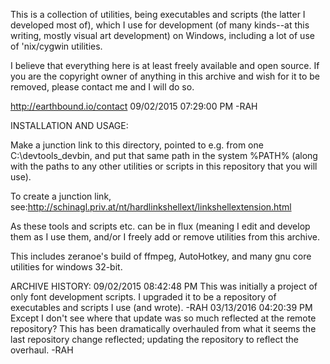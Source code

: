 This is a collection of utilities, being executables and scripts (the latter I developed most of), which I use for development (of many kinds--at this writing, mostly visual art development) on Windows, including a lot of use of 'nix/cygwin utilities.

I believe that everything here is at least freely available and open source. If you are the copyright owner of anything in this archive and wish for it to be removed, please contact me and I will do so.

http://earthbound.io/contact
09/02/2015 07:29:00 PM -RAH

INSTALLATION AND USAGE:

Make a junction link to this directory, pointed to e.g. from one C:\devtools\_devbin, and put that same path in the system %PATH% (along with the paths to any other utilities or scripts in this repository that you will use).

To create a junction link, see:http://schinagl.priv.at/nt/hardlinkshellext/linkshellextension.html

As these tools and scripts etc. can be in flux (meaning I edit and develop them as I use them, and/or I freely add or remove utilities from this archive.

This includes zeranoe's build of ffmpeg, AutoHotkey, and many gnu core utilities for windows 32-bit.

ARCHIVE HISTORY:
09/02/2015 08:42:48 PM This was initially a project of only font development scripts. I upgraded it to be a repository of executables and scripts I use (and wrote). -RAH
03/13/2016 04:20:39 PM Except I don't see where that update was so much reflected at the remote repository? This has been dramatically overhauled from what it seems the last repository change reflected; updating the repository to reflect the overhaul. -RAH